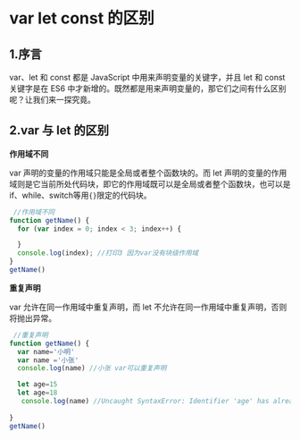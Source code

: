 # var let const 的区别
## 1.序言
var、let 和 const 都是 JavaScript 中用来声明变量的关键字，并且 let 和 const 关键字是在 ES6 中才新增的。既然都是用来声明变量的，那它们之间有什么区别呢？让我们来一探究竟。

## 2.var 与 let 的区别
  **作用域不同**

  var 声明的变量的作用域只能是全局或者整个函数块的。而 let 声明的变量的作用域则是它当前所处代码块，即它的作用域既可以是全局或者整个函数块，也可以是 if、while、switch等用`{}`限定的代码块。

``` ts
 //作用域不同
function getName() {
  for (var index = 0; index < 3; index++) {

  }
  console.log(index); //打印3 因为var没有块级作用域
}
getName()

```

  **重复声明**

  var 允许在同一作用域中重复声明，而 let 不允许在同一作用域中重复声明，否则将抛出异常。
``` ts
 //重复声明
function getName() {
  var name='小明'
  var name ='小张'
  console.log(name) //小张 var可以重复声明

  let age=15
  let age=18 
   console.log(name) //Uncaught SyntaxError: Identifier 'age' has already been declared
   
}
getName()

```
